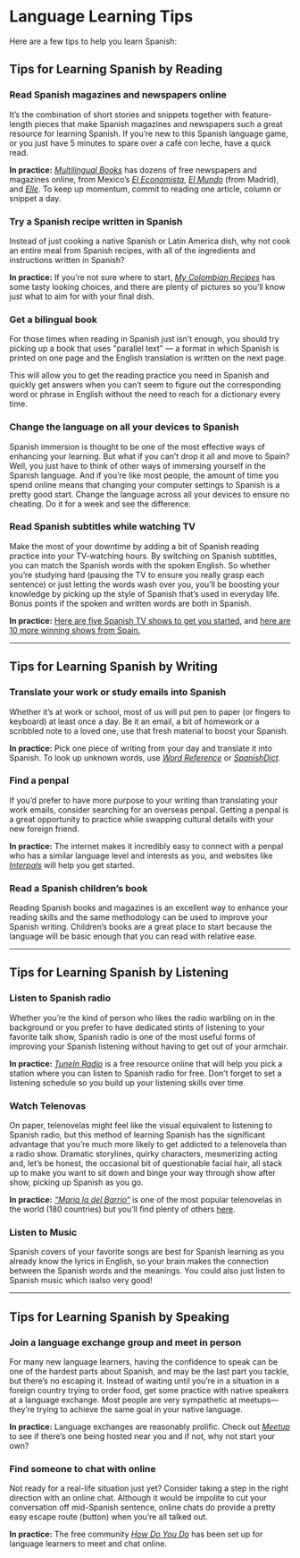 <h1>Language Learning Tips</h1>
<p>Here are a few tips to help you learn Spanish:</p>

<p>
<h2><strong>Tips for Learning Spanish by Reading</strong></h2>

<h3>Read Spanish magazines and newspapers online</h3>
<p>It’s the combination of short stories and snippets together with feature-length pieces that make Spanish magazines and newspapers such a great resource for learning Spanish. If you’re new to this Spanish language game, or you just have 5 minutes to spare over a café con leche, have a quick read.</p>

<p><strong>In practice:</strong> <a href="https://shop.multilingualbooks.com/pages/learn-spanish-with-online-magazines"><i>Multilingual Books</i></a> has dozens of free newspapers and magazines online, from Mexico’s <a href="https://www.eleconomista.com.mx/"><i>El Economista</i></a>, <a href="https://www.elmundo.es/"><i>El Mundo</i></a> (from Madrid), and <a href="https://www.elle.com/es/"><i>Elle</i></a>. To keep up momentum, commit to reading one article, column or snippet a day.</p>


<h3>Try a Spanish recipe written in Spanish</h3>
<p>Instead of just cooking a native Spanish or Latin America dish, why not cook an entire meal from Spanish recipes, with all of the ingredients and instructions written in Spanish?</p>

<p><strong>In practice:</strong> If you’re not sure where to start, <a href="https://www.mycolombianrecipes.com/es/"><i>My Colombian Recipes</i></a> has some tasty looking choices, and there are plenty of pictures so you’ll know just what to aim for with your final dish.</p>


<h3>Get a bilingual book</h3>
<p>For those times when reading in Spanish just isn’t enough, you should try picking up a book that uses "parallel text" — a format in which Spanish is printed on one page and the English translation is written on the next page.</p>

<p>This will allow you to get the reading practice you need in Spanish and quickly get answers when you can’t seem to figure out the corresponding word or phrase in English without the need to reach for a dictionary every time.</p>


<h3>Change the language on all your devices to Spanish</h3>
<p>Spanish immersion is thought to be one of the most effective ways of enhancing your learning. But what if you can’t drop it all and move to Spain? Well, you just have to think of other ways of immersing yourself in the Spanish language. And if you’re like most people, the amount of time you spend online means that changing your computer settings to Spanish is a pretty good start. Change the language across all your devices to ensure no cheating. Do it for a week and see the difference.</p>


<h3>Read Spanish subtitles while watching TV</h3>
<p>Make the most of your downtime by adding a bit of Spanish reading practice into your TV-watching hours. By switching on Spanish subtitles, you can match the Spanish words with the spoken English. So whether you’re studying hard (pausing the TV to ensure you really grasp each sentence) or just letting the words wash over you, you’ll be boosting your knowledge by picking up the style of Spanish that’s used in everyday life. Bonus points if the spoken and written words are both in Spanish.</p>

<p><strong>In practice:</strong> <a href="https://www.fluentu.com/blog/spanish/spanish-tv-shows/">Here are five Spanish TV shows to get you started</a>, and <a href="https://www.fluentu.com/blog/spanish/spanish-immersion-tv/">here are 10 more winning shows from Spain.</a></p>

<hr>

<h2><strong>Tips for Learning Spanish by Writing</strong></h2>

<h3>Translate your work or study emails into Spanish</h3>
<p>Whether it’s at work or school, most of us will put pen to paper (or fingers to keyboard) at least once a day. Be it an email, a bit of homework or a scribbled note to a loved one, use that fresh material to boost your Spanish.</p>

<p><strong>In practice:</strong> Pick one piece of writing from your day and translate it into Spanish. To look up unknown words, use <a href="https://www.wordreference.com/"><i>Word Reference</i></a> or <a href="https://www.spanishdict.com/"><i>SpanishDict</i></a>.</p>


<h3>Find a penpal</h3>
<p>If you’d prefer to have more purpose to your writing than translating your work emails, consider searching for an overseas penpal. Getting a penpal is a great opportunity to practice while swapping cultural details with your new foreign friend.</p>

<p><strong>In practice:</strong> The internet makes it incredibly easy to connect with a penpal who has a similar language level and interests as you, and websites like <a href="https://www.interpals.net/"><i>Interpals</i></a> will help you get started.</p>


<h3>Read a Spanish children’s book</h3>
<p>Reading Spanish books and magazines is an excellent way to enhance your reading skills and the same methodology can be used to improve your Spanish writing. Children’s books are a great place to start because the language will be basic enough that you can read with relative ease.</p>

<hr>

<h2><strong>Tips for Learning Spanish by Listening</strong></h2>

<h3>Listen to Spanish radio</h3>
<p>Whether you’re the kind of person who likes the radio warbling on in the background or you prefer to have dedicated stints of listening to your favorite talk show, Spanish radio is one of the most useful forms of improving your Spanish listening without having to get out of your armchair.</p>

<p><strong>In practice:</strong> <a href="https://tunein.com/"><i>TuneIn Radio</i></a> is a free resource online that will help you pick a station where you can listen to Spanish radio for free. Don’t forget to set a listening schedule so you build up your listening skills over time.</p>


<h3>Watch Telenovas</h3>
<p>On paper, telenovelas might feel like the visual equivalent to listening to Spanish radio, but this method of learning Spanish has the significant advantage that you’re much more likely to get addicted to a telenovela than a radio show. Dramatic storylines, quirky characters, mesmerizing acting and, let’s be honest, the occasional bit of questionable facial hair, all stack up to make you want to sit down and binge your way through show after show, picking up Spanish as you go.</p>

<p><strong>In practice:</strong> <a href="https://www.fluentu.com/blog/spanish/best-telenovelas-for-learning-spanish/"><i>“Maria la del Barrio“</i></a> is one of the most popular telenovelas in the world (180 countries) but you’ll find plenty of others <a href="https://www.fluentu.com/blog/spanish/learn-spanish-telenovela/">here</a>.</p>


<h3>Listen to Music</h3>
<p>Spanish covers of your favorite songs are best for Spanish learning as you already know the lyrics in English, so your brain makes the connection between the Spanish words and the meanings. You could also just listen to Spanish music which isalso very good!</p>

<hr>

<h2><strong>Tips for Learning Spanish by Speaking</strong></h2>

<h3>Join a language exchange group and meet in person</h3>
<p>For many new language learners, having the confidence to speak can be one of the hardest parts about Spanish, and may be the last part you tackle, but there’s no escaping it. Instead of waiting until you’re in a situation in a foreign country trying to order food, get some practice with native speakers at a language exchange. Most people are very sympathetic at meetups—they’re trying to achieve the same goal in your native language.</p>

<p><strong>In practice:</strong> Language exchanges are reasonably prolific. Check out <a href="https://www.meetup.com/"><i>Meetup</i></a> to see if there’s one being hosted near you and if not, why not start your own?</p>


<h3>Find someone to chat with online</h3>
<p>Not ready for a real-life situation just yet? Consider taking a step in the right direction with an online chat. Although it would be impolite to cut your conversation off mid-Spanish sentence, online chats do provide a pretty easy escape route (button) when you’re all talked out.</p>

<p><strong>In practice:</strong> The free community <a href="https://www.meetup.com/"><i>How Do You Do</i></a> has been set up for language learners to meet and chat online.</p>
</p>
<p>&nbsp;</p>
